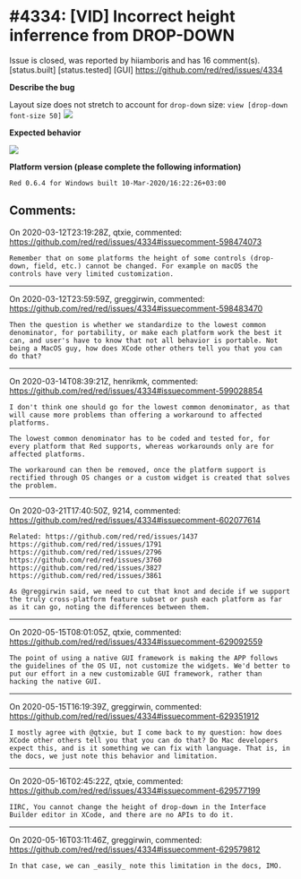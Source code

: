 
#4334: [VID] Incorrect height inferrence from DROP-DOWN
================================================================================
Issue is closed, was reported by hiiamboris and has 16 comment(s).
[status.built] [status.tested] [GUI]
<https://github.com/red/red/issues/4334>

**Describe the bug**

Layout size does not stretch to account for `drop-down` size:
`view [drop-down font-size 50]`
![](https://i.gyazo.com/d3d44cbe4b77eb6a58035476f15d2d68.png)

**Expected behavior**

![](https://i.gyazo.com/9cefa6f7035934e732e674507ea03182.png)

**Platform version (please complete the following information)**
```
Red 0.6.4 for Windows built 10-Mar-2020/16:22:26+03:00
```



Comments:
--------------------------------------------------------------------------------

On 2020-03-12T23:19:28Z, qtxie, commented:
<https://github.com/red/red/issues/4334#issuecomment-598474073>

    Remember that on some platforms the height of some controls (drop-down, field, etc.) cannot be changed. For example on macOS the controls have very limited customization.

--------------------------------------------------------------------------------

On 2020-03-12T23:59:59Z, greggirwin, commented:
<https://github.com/red/red/issues/4334#issuecomment-598483470>

    Then the question is whether we standardize to the lowest common denominator, for portability, or make each platform work the best it can, and user's have to know that not all behavior is portable. Not being a MacOS guy, how does XCode other others tell you that you can do that?

--------------------------------------------------------------------------------

On 2020-03-14T08:39:21Z, henrikmk, commented:
<https://github.com/red/red/issues/4334#issuecomment-599028854>

    I don't think one should go for the lowest common denominator, as that will cause more problems than offering a workaround to affected platforms.
    
    The lowest common denominator has to be coded and tested for, for every platform that Red supports, whereas workarounds only are for affected platforms.
    
    The workaround can then be removed, once the platform support is rectified through OS changes or a custom widget is created that solves the problem.

--------------------------------------------------------------------------------

On 2020-03-21T17:40:50Z, 9214, commented:
<https://github.com/red/red/issues/4334#issuecomment-602077614>

    Related: https://github.com/red/red/issues/1437 https://github.com/red/red/issues/1791 https://github.com/red/red/issues/2796 https://github.com/red/red/issues/3760 https://github.com/red/red/issues/3827 https://github.com/red/red/issues/3861
    
    As @greggirwin said, we need to cut that knot and decide if we support the truly cross-platform feature subset or push each platform as far as it can go, noting the differences between them.

--------------------------------------------------------------------------------

On 2020-05-15T08:01:05Z, qtxie, commented:
<https://github.com/red/red/issues/4334#issuecomment-629092559>

    The point of using a native GUI framework is making the APP follows the guidelines of the OS UI, not customize the widgets. We'd better to put our effort in a new customizable GUI framework, rather than hacking the native GUI.

--------------------------------------------------------------------------------

On 2020-05-15T16:19:39Z, greggirwin, commented:
<https://github.com/red/red/issues/4334#issuecomment-629351912>

    I mostly agree with @qtxie, but I come back to my question: how does XCode other others tell you that you can do that? Do Mac developers expect this, and is it something we can fix with language. That is, in the docs, we just note this behavior and limitation. 

--------------------------------------------------------------------------------

On 2020-05-16T02:45:22Z, qtxie, commented:
<https://github.com/red/red/issues/4334#issuecomment-629577199>

    IIRC, You cannot change the height of drop-down in the Interface Builder editor in XCode, and there are no APIs to do it.

--------------------------------------------------------------------------------

On 2020-05-16T03:11:46Z, greggirwin, commented:
<https://github.com/red/red/issues/4334#issuecomment-629579812>

    In that case, we can _easily_ note this limitation in the docs, IMO.

